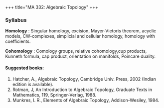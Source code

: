 +++
title="MA 332: Algebraic Topology"
+++

### Syllabus

__Homology__ : Singular homology, excision, Mayer-Vietoris theorem, acyclic models, CW-complexes, simplicial and cellular homology, homology with coefficients.

__Cohomology__ : Comology groups, relative cohomology,cup products, Kunneth formula, cap product, orientation on manifolds, Poincare duality.



#### Suggested books: 

1. Hatcher, A., Algebraic Topology, Cambridge Univ. Press, 2002 (Indian edition is available).
2. Rotman, J, An Introduction to Algebraic Topology, Graduate Texts in Mathematics, 119, Springer-Verlag, 1988.
3. Munkres, I. R., Elements of Algebraic Topology, Addison-Wesiley, 1984.